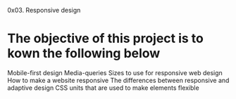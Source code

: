 0x03. Responsive design
# The objective of this project is to kown the following below 
Mobile-first design
Media-queries
Sizes to use for responsive web design
How to make a website responsive
The differences between responsive and adaptive design
CSS units that are used to make elements flexible